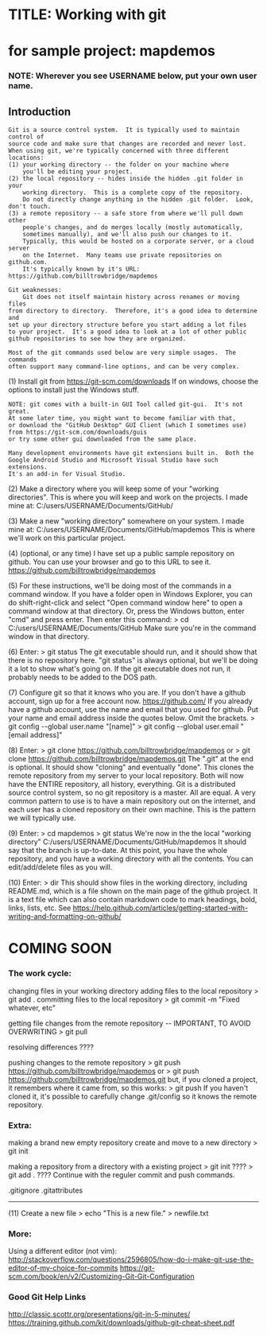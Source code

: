 
# TITLE: Working with git
# for sample project: mapdemos

### NOTE: Wherever you see USERNAME below, put your own user name.

## Introduction
    Git is a source control system.  It is typically used to maintain control of
    source code and make sure that changes are recorded and never lost.
    When using git, we're typically concerned with three different locations:
    (1) your working directory -- the folder on your machine where
        you'll be editing your project.
    (2) the local repository -- hides inside the hidden .git folder in your
        working directory.  This is a complete copy of the repository.
        Do not directly change anything in the hidden .git folder.  Look, don't touch.
    (3) a remote repository -- a safe store from where we'll pull down other
        people's changes, and do merges locally (mostly automatically,
        sometimes manually), and we'll also push our changes to it.
        Typically, this would be hosted on a corporate server, or a cloud server
        on the Internet.  Many teams use private repositories on github.com.
        It's typically known by it's URL: https://github.com/billtrowbridge/mapdemos

    Git weaknesses:
        Git does not itself maintain history across renames or moving files
    from directory to directory.  Therefore, it's a good idea to determine and
    set up your directory structure before you start adding a lot files
    to your project.  It's a good idea to look at a lot of other public
    github repositories to see how they are organized.
    
    Most of the git commands used below are very simple usages.  The commands
    often support many command-line options, and can be very complex.

(1) Install git from https://git-scm.com/downloads
    If on windows, choose the options to install just the Windows stuff.

    NOTE: git comes with a built-in GUI Tool called git-gui.  It's not great.
    At some later time, you might want to become familiar with that,
    or download the "GitHub Desktop" GUI Client (which I sometimes use)
    from https://git-scm.com/downloads/guis
    or try some other gui downloaded from the same place.

    Many development environments have git extensions built in.  Both the
    Google Android Studio and Microsoft Visual Studio have such extensions.
    It's an add-in for Visual Studio.

(2) Make a directory where you will keep some of your "working directories".
    This is where you will keep and work on the projects.
    I made mine at:
        C:/users/USERNAME/Documents/GitHub/

(3) Make a new "working directory" somewhere on your system.
    I made mine at:
        C:/users/USERNAME/Documents/GitHub/mapdemos
    This is where we'll work on this particular project.

(4) (optional, or any time)
    I have set up a public sample repository on github.
    You can use your browser and go to this URL to see it.
        https://github.com/billtrowbridge/mapdemos

(5) For these instructions, we'll be doing most of the commands
    in a command window.
    If you have a folder open in Windows Explorer, you can do shift-right-click and
        select "Open command window here" to open a command window at that directory.
    Or, press the Windows button, enter "cmd" and press enter.
    Then enter this command:
        > cd C:/users/USERNAME/Documents/GitHub
    Make sure you're in the command window in that directory.
        
(6) Enter:
        > git status
    The git executable should run, and it should show that there is no repository here.
    "git status" is always optional, but we'll be doing it a lot to show
    what's going on.
    If the git executable does not run, it probably needs to be added to the DOS path.

(7) Configure git so that it knows who you are.
    If you don't have a github account, sign up for a free account now.
        https://github.com/
    If you already have a github account, use the name and email that you used for github.
    Put your name and email address inside the quotes below.  Omit the brackets.
        > git config --global user.name "[name]"
        > git config --global user.email "[email address]"

(8) Enter:
        > git clone https://github.com/billtrowbridge/mapdemos
    or
        > git clone https://github.com/billtrowbridge/mapdemos.git
    The ".git" at the end is optional.
    It should show "cloning" and eventually "done".
    This clones the remote repository from my server to your local repository.
    Both will now have the ENTIRE repository, all history, everything.
    Git is a distributed source control system, so no git repository is a master.
    All are equal.  A very common pattern to use is to have a main repository
    out on the internet, and each user has a cloned repository on their own machine.
    This is the pattern we will typically use.

(9) Enter:
        > cd mapdemos
        > git status
    We're now in the the local "working directory"
        C:/users/USERNAME/Documents/GitHub/mapdemos
    It should say that the branch is up-to-date.
    At this point, you have the whole repository, and you have a working directory
    with all the contents.  You can edit/add/delete files as you will.

(10) Enter:
        > dir
    This should show files in the working directory, including README.md,
    which is a file shown on the main page of the github project.
    It is a text file which can also contain markdown code to mark
    headings, bold, links, lists, etc.
    See https://help.github.com/articles/getting-started-with-writing-and-formatting-on-github/



# COMING SOON

### The work cycle:

changing files in your working directory
adding files to the local repository
    > git add .
committing files to the local repository
    > git commit -m "Fixed whatever, etc"

getting file changes from the remote repository -- IMPORTANT, TO AVOID OVERWRITING
    > git pull

resolving differences
    ????

pushing changes to the remote repository
    > git push https://github.com/billtrowbridge/mapdemos
  or
    > git push https://github.com/billtrowbridge/mapdemos.git
  but, if you cloned a project, it remembers where it came from, so this works:
    > git push
  If you haven't cloned it, it's possible to carefully change .git/config
  so it knows the remote repository.


### Extra:

making a brand new empty repository
    create and move to a new directory
    > git init

making a repository from a directory with a existing project
    > git init			????
    > git add .			????
    Continue with the reguler commit and push commands.


.gitignore
.gitattributes

----------------

(11) Create a new file
        > echo "This is a new file." > newfile.txt

### More:

Using a different editor (not vim):
    http://stackoverflow.com/questions/2596805/how-do-i-make-git-use-the-editor-of-my-choice-for-commits
    https://git-scm.com/book/en/v2/Customizing-Git-Git-Configuration

### Good Git Help Links
http://classic.scottr.org/presentations/git-in-5-minutes/
https://training.github.com/kit/downloads/github-git-cheat-sheet.pdf






